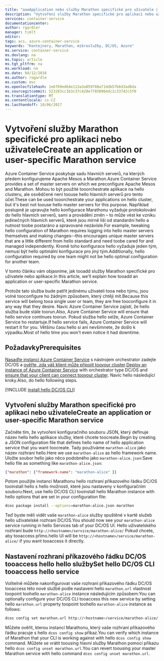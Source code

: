 ```yaml
---
title: "aaaApplication nebo služby Marathon specifické pro uživatele | Microsoft Docs"
description: "Vytvoření služby Marathon specifické pro aplikaci nebo uživatele"
services: container-service
documentationcenter: 
author: rgardler
manager: timlt
editor: 
tags: acs, azure-container-service
keywords: "Kontejnery, Marathon, mikroslužby, DC/OS, Azure"
ms.service: container-service
ms.devlang: na
ms.topic: article
ms.tgt_pltfrm: na
ms.workload: na
ms.date: 04/12/2016
ms.author: rogardle
ms.custom: mvc
ms.openlocfilehash: 1e6f69ed64e113a3a059788a71ddb57b6d3ad8da
ms.sourcegitcommit: 523283cc1b3c37c428e77850964dc1c33742c5f0
ms.translationtype: MT
ms.contentlocale: cs-CZ
ms.lasthandoff: 10/06/2017
---
```

# <a name="create-an-application-or-user-specific-marathon-service"></a><span data-ttu-id="ce6bd-104">Vytvoření služby Marathon specifické pro aplikaci nebo uživatele</span><span class="sxs-lookup"><span data-stu-id="ce6bd-104">Create an application or user-specific Marathon service</span></span>
<span data-ttu-id="ce6bd-105">Azure Container Service poskytuje sadu hlavních serverů, na kterých předem konfigurujeme Apache Mesos a Marathon.</span><span class="sxs-lookup"><span data-stu-id="ce6bd-105">Azure Container Service provides a set of master servers on which we preconfigure Apache Mesos and Marathon.</span></span> <span data-ttu-id="ce6bd-106">Mohou to být použité tooorchestrate aplikace na hello clusteru, ale osvědčené není toouse hello hlavních serverů pro tento účel.</span><span class="sxs-lookup"><span data-stu-id="ce6bd-106">These can be used tooorchestrate your applications on hello cluster, but it's best not toouse hello master servers for this purpose.</span></span> <span data-ttu-id="ce6bd-107">Například postupně je upravujte hello konfigurace Marathonu vyžaduje protokolování do hello hlavních serverů, sami a provádění změn – to může vést ke vzniku jedinečných hlavních serverů, které jsou mírně liší od standardní hello a nutnost toobe postaráno a spravované nezávisle.</span><span class="sxs-lookup"><span data-stu-id="ce6bd-107">For example, tweaking hello configuration of Marathon requires logging into hello master servers themselves and making changes--this encourages unique master servers that are a little different from hello standard and need toobe cared for and managed independently.</span></span> <span data-ttu-id="ce6bd-108">Kromě toho konfigurace hello vyžaduje jeden tým, nemusí být hello optimální konfigurace pro jiný tým.</span><span class="sxs-lookup"><span data-stu-id="ce6bd-108">Additionally, hello configuration required by one team might not be hello optimal configuration for another team.</span></span>

<span data-ttu-id="ce6bd-109">V tomto článku vám objasníme, jak tooadd služby Marathon specifické pro uživatele nebo aplikace.</span><span class="sxs-lookup"><span data-stu-id="ce6bd-109">In this article, we'll explain how tooadd an application or user-specific Marathon service.</span></span>

<span data-ttu-id="ce6bd-110">Protože tato služba bude patřit jedinému uživateli tooa nebo týmu, jsou volné tooconfigure ho žádným způsobem, který chtějí mít.</span><span class="sxs-lookup"><span data-stu-id="ce6bd-110">Because this service will belong tooa single user or team, they are free tooconfigure it in any way that they desire.</span></span> <span data-ttu-id="ce6bd-111">Navíc Azure Container Service zajistí, že hello služba bude stále toorun.</span><span class="sxs-lookup"><span data-stu-id="ce6bd-111">Also, Azure Container Service will ensure that hello service continues toorun.</span></span> <span data-ttu-id="ce6bd-112">Pokud služba hello selže, Azure Container Service ho restartuje.</span><span class="sxs-lookup"><span data-stu-id="ce6bd-112">If hello service fails, Azure Container Service will restart it for you.</span></span> <span data-ttu-id="ce6bd-113">Většinu času hello si ani nevšimnete, že došlo k výpadku.</span><span class="sxs-lookup"><span data-stu-id="ce6bd-113">Most of hello time you won't even notice it had downtime.</span></span>

## <a name="prerequisites"></a><span data-ttu-id="ce6bd-114">Požadavky</span><span class="sxs-lookup"><span data-stu-id="ce6bd-114">Prerequisites</span></span>
<span data-ttu-id="ce6bd-115">[Nasaďte instanci Azure Container Service](container-service-deployment.md) s nástrojem orchestrator zadejte DC/OS a [ověřte, zda váš klient může připojit tooyour cluster](../container-service-connect.md).</span><span class="sxs-lookup"><span data-stu-id="ce6bd-115">[Deploy an instance of Azure Container Service](container-service-deployment.md) with orchestrator type DC/OS and  [ensure that your client can connect tooyour cluster](../container-service-connect.md).</span></span> <span data-ttu-id="ce6bd-116">Navíc hello následující kroky.</span><span class="sxs-lookup"><span data-stu-id="ce6bd-116">Also, do hello following steps.</span></span>

[!INCLUDE [install hello DC/OS CLI](../../../includes/container-service-install-dcos-cli-include.md)]

## <a name="create-an-application-or-user-specific-marathon-service"></a><span data-ttu-id="ce6bd-117">Vytvoření služby Marathon specifické pro aplikaci nebo uživatele</span><span class="sxs-lookup"><span data-stu-id="ce6bd-117">Create an application or user-specific Marathon service</span></span>
<span data-ttu-id="ce6bd-118">Začněte tím, že vytvoření konfiguračního souboru JSON, který definuje název hello hello aplikace služby, které chcete toocreate.</span><span class="sxs-lookup"><span data-stu-id="ce6bd-118">Begin by creating a JSON configuration file that defines hello name of hello application service that you want toocreate.</span></span> <span data-ttu-id="ce6bd-119">Tady používáme `marathon-alice` jako název rozhraní hello.</span><span class="sxs-lookup"><span data-stu-id="ce6bd-119">Here we use `marathon-alice` as hello framework name.</span></span> <span data-ttu-id="ce6bd-120">Uložte soubor hello jako něco podobného jako `marathon-alice.json`:</span><span class="sxs-lookup"><span data-stu-id="ce6bd-120">Save hello file as something like `marathon-alice.json`:</span></span>

```json
{"marathon": {"framework-name": "marathon-alice" }}
```

<span data-ttu-id="ce6bd-121">Potom použijte instanci Marathonu hello rozhraní příkazového řádku DC/OS tooinstall hello s hello možnosti, které jsou nastaveny v konfiguračním souboru:</span><span class="sxs-lookup"><span data-stu-id="ce6bd-121">Next, use hello DC/OS CLI tooinstall hello Marathon instance with hello options that are set in your configuration file:</span></span>

```bash
dcos package install --options=marathon-alice.json marathon
```

<span data-ttu-id="ce6bd-122">Teď byste měli vidět vaše `marathon-alice` služby spuštěné v kartě služeb hello uživatelské rozhraní DC/OS.</span><span class="sxs-lookup"><span data-stu-id="ce6bd-122">You should now see your `marathon-alice` service running in hello Services tab of your DC/OS UI.</span></span> <span data-ttu-id="ce6bd-123">Hello uživatelského rozhraní bude `http://<hostname>/service/marathon-alice/` Pokud chcete, aby tooaccess přímo.</span><span class="sxs-lookup"><span data-stu-id="ce6bd-123">hello UI will be `http://<hostname>/service/marathon-alice/` if you want tooaccess it directly.</span></span>

## <a name="set-hello-dcos-cli-tooaccess-hello-service"></a><span data-ttu-id="ce6bd-124">Nastavení rozhraní příkazového řádku DC/OS tooaccess hello hello služby</span><span class="sxs-lookup"><span data-stu-id="ce6bd-124">Set hello DC/OS CLI tooaccess hello service</span></span>
<span data-ttu-id="ce6bd-125">Volitelně můžete nakonfigurovat vaše rozhraní příkazového řádku DC/OS tooaccess této nové službě podle nastavení hello `marathon.url` vlastnost toopoint toohello `marathon-alice` instance následujícím způsobem:</span><span class="sxs-lookup"><span data-stu-id="ce6bd-125">You can optionally configure your DC/OS CLI tooaccess this new service by setting hello `marathon.url` property toopoint toohello `marathon-alice` instance as follows:</span></span>

```bash
dcos config set marathon.url http://<hostname>/service/marathon-alice/
```

<span data-ttu-id="ce6bd-126">Můžete ověřit, kterou instancí Marathonu, který vaše rozhraní příkazového řádku pracuje s hello `dcos config show` příkaz.</span><span class="sxs-lookup"><span data-stu-id="ce6bd-126">You can verify which instance of Marathon that your CLI is working against with hello `dcos config show` command.</span></span> <span data-ttu-id="ce6bd-127">Můžete se vrátit toousing hlavní služby Marathon pomocí příkazu hello `dcos config unset marathon.url`.</span><span class="sxs-lookup"><span data-stu-id="ce6bd-127">You can revert toousing your master Marathon service with hello command `dcos config unset marathon.url`.</span></span>


